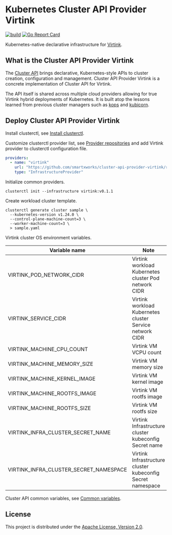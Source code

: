 # Kubernetes Cluster API Provider Virtink

[![build](https://github.com/smartxworks/cluster-api-provider-virtink/actions/workflows/build.yml/badge.svg)](https://github.com/smartxworks/cluster-api-provider-virtink/actions/workflows/build.yml)
[![Go Report Card](https://goreportcard.com/badge/github.com/smartxworks/cluster-api-provider-virtink)](https://goreportcard.com/report/github.com/smartxworks/cluster-api-provider-virtink)

Kubernetes-native declarative infrastructure for [Virtink](https://github.com/smartxworks/virtink).

## What is the Cluster API Provider Virtink

The [Cluster API](https://github.com/kubernetes-sigs/cluster-api) brings declarative, Kubernetes-style APIs to cluster creation, configuration and management. Cluster API Provider Virtink is a concrete implementation of Cluster API for Virtink.

The API itself is shared across multiple cloud providers allowing for true Virtink hybrid deployments of Kubernetes. It is built atop the lessons learned from previous cluster managers such as [kops](https://github.com/kubernetes/kops) and [kubicorn](http://kubicorn.io/).

## Deploy Cluster API Provider Virtink

Install clusterctl, see [Install clusterctl](https://cluster-api.sigs.k8s.io/user/quick-start.html#install-clusterctl).

Customize clusterctl provider list, see [Provider repositories](https://cluster-api.sigs.k8s.io/clusterctl/configuration.html#provider-repositories) and add Virtink provider to clusterctl configuration file.

```yaml
providers:
  - name: "virtink"
    url: "https://github.com/smartxworks/cluster-api-provider-virtink/releases/latest/infrastructure-components.yaml"
    type: "InfrastructureProvider"
```

Initialize common providers.

```shell
clusterctl init --infrastructure virtink:v0.1.1
```

Create workload cluster template.

```shell
clusterctl generate cluster sample \
  --kubernetes-version v1.24.0 \
  --control-plane-machine-count=3 \
  --worker-machine-count=3 \
  > sample.yaml
```

Virtink cluster OS environment variables.

| Variable name                          | Note                                                       |
|----------------------------------------|------------------------------------------------------------|
| VIRTINK_POD_NETWORK_CIDR               | Virtink workload Kubernetes cluster Pod network CIDR       |
| VIRTINK_SERVICE_CIDR                   | Virtink workload Kubernetes cluster Service network CIDR   |
| VIRTINK_MACHINE_CPU_COUNT              | Virtink VM VCPU count                                      |
| VIRTINK_MACHINE_MEMORY_SIZE            | Virtink VM memory size                                     |
| VIRTINK_MACHINE_KERNEL_IMAGE           | Virtink VM kernel image                                    |
| VIRTINK_MACHINE_ROOTFS_IMAGE           | Virtink VM rootfs image                                    |
| VIRTINK_MACHINE_ROOTFS_SIZE            | Virtink VM rootfs size                                     |
| VIRTINK_INFRA_CLUSTER_SECRET_NAME      | Virtink Infrastructure cluster kubeconfig Secret name      |
| VIRTINK_INFRA_CLUSTER_SECRET_NAMESPACE | Virtink Infrastructure cluster kubeconfig Secret namespace |

Cluster API common variables, see [Common variables](https://cluster-api.sigs.k8s.io/clusterctl/provider-contract.html#common-variables).

## License

This project is distributed under the [Apache License, Version 2.0](LICENSE).
